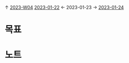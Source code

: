 
↑ [2023-W04](2023-W04.md)
[2023-01-22](2023-01-22.md) ← 2023-01-23 → [2023-01-24](2023-01-24.md)


# 목표



# 노트




